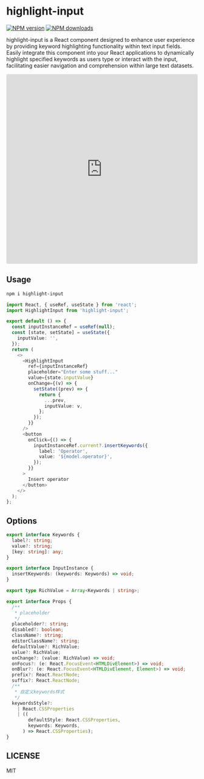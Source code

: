 # highlight-input

[![NPM version](https://img.shields.io/npm/v/highlight-input.svg?style=flat)](https://npmjs.org/package/highlight-input)
[![NPM downloads](http://img.shields.io/npm/dm/highlight-input.svg?style=flat)](https://npmjs.org/package/highlight-input)

highlight-input is a React component designed to enhance user experience by providing keyword highlighting functionality within text input fields. Easily integrate this component into your React applications to dynamically highlight specified keywords as users type or interact with the input, facilitating easier navigation and comprehension within large text datasets.

<iframe src="https://codesandbox.io/embed/2jfstl?view=Preview&module=%2Fsrc%2FApp.tsx&hidenavigation=1"
     style="width:100%; height: 500px; border:0; border-radius: 4px; overflow:hidden;"
     title="highlight-input"
     allow="accelerometer; ambient-light-sensor; camera; encrypted-media; geolocation; gyroscope; hid; microphone; midi; payment; usb; vr; xr-spatial-tracking"
     sandbox="allow-forms allow-modals allow-popups allow-presentation allow-same-origin allow-scripts"
   ></iframe>

## Usage

```bash
npm i highlight-input
```

```typescript
import React, { useRef, useState } from 'react';
import HighlightInput from 'highlight-input';

export default () => {
  const inputInstanceRef = useRef(null);
  const [state, setState] = useState({
    inputValue: '',
  });
  return (
    <>
      <HighlightInput
        ref={inputInstanceRef}
        placeholder="Enter some stuff..."
        value={state.inputValue}
        onChange={(v) => {
          setState((prev) => {
            return {
              ...prev,
              inputValue: v,
            };
          });
        }}
      />
      <button
        onClick={() => {
          inputInstanceRef.current?.insertKeywords({
            label: 'Operator',
            value: '${model.operator}',
          });
        }}
      >
        Insert operator
      </button>
    </>
  );
};
```

## Options

```typescript
export interface Keywords {
  label?: string;
  value?: string;
  [key: string]: any;
}

export interface InputInstance {
  insertKeywords: (keywords: Keywords) => void;
}

export type RichValue = Array<Keywords | string>;

export interface Props {
  /**
   * placeholder
   */
  placeholder?: string;
  disabled?: boolean;
  className?: string;
  editorClassName?: string;
  defaultValue?: RichValue;
  value?: RichValue;
  onChange?: (value: RichValue) => void;
  onFocus?: (e: React.FocusEvent<HTMLDivElement>) => void;
  onBlur?: (e: React.FocusEvent<HTMLDivElement, Element>) => void;
  prefix?: React.ReactNode;
  suffix?: React.ReactNode;
  /**
   * 自定义keywords样式
   */
  keywordsStyle?:
    | React.CSSProperties
    | ((
        defaultStyle: React.CSSProperties,
        keywords: Keywords,
      ) => React.CSSProperties);
}
```

## LICENSE

MIT
